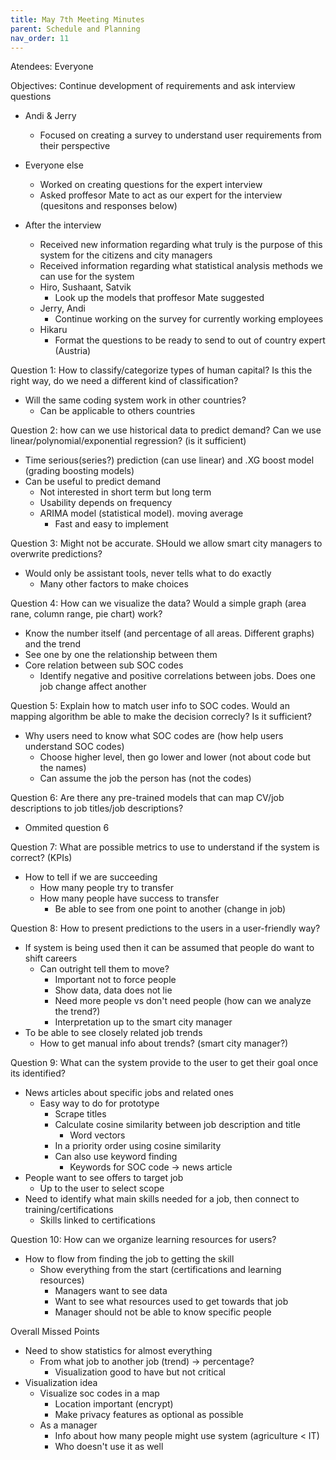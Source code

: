 ```yaml
---
title: May 7th Meeting Minutes
parent: Schedule and Planning
nav_order: 11
---
```


Atendees: Everyone

Objectives: Continue development of requirements and ask interview questions


- Andi & Jerry
  - Focused on creating a survey to understand user requirements from their perspective
 
- Everyone else
  - Worked on creating questions for the expert interview
  - Asked proffesor Mate to act as our expert for the interview (quesitons and responses below)
 
- After the interview
  - Received new information regarding what truly is the purpose of this system for the citizens and city managers
  - Received information regarding what statistical analysis methods we can use for the system
  - Hiro, Sushaant, Satvik
    - Look up the models that proffesor Mate suggested
  - Jerry, Andi
    - Continue working on the survey for currently working employees
  - Hikaru
    - Format the questions to be ready to send to out of country expert (Austria)     
 

Question 1: How to classify/categorize types of human capital? Is this the right way, do we need a different kind of classification?
- Will the same coding system work in other countries?
  - Can be applicable to others countries

Question 2: how can we use historical data to predict demand? Can we use linear/polynomial/exponential regression? (is it sufficient)
- Time serious(series?) prediction (can use linear) and .XG boost model (grading boosting models)
- Can be useful to predict demand
  - Not interested in short term but long term
  - Usability depends on frequency 
  - ARIMA model (statistical model). moving average
    - Fast and easy to implement

Question 3: Might not be accurate. SHould we allow smart city managers to overwrite predictions?
- Would only be assistant tools, never tells what to do exactly
  - Many other factors to make choices

Question 4: How can we visualize the data? Would a simple graph (area rane, column range, pie chart) work?
- Know the number itself (and percentage of all areas. Different graphs) and the trend 
- See one by one the relationship between them 
- Core relation between sub SOC codes
  - Identify negative and positive correlations between jobs. Does one job change affect another

Question 5: Explain how to match user info to SOC codes. Would an mapping algorithm be able to make the decision correcly? Is it sufficient?
- Why users need to know what SOC codes are (how help users understand SOC codes)
  - Choose higher level, then go lower and lower (not about code but the names)
  - Can assume the job the person has (not the codes)

Question 6: Are there any pre-trained models that can map CV/job descriptions to job titles/job descriptions?
- Ommited question 6

Question 7: What are possible metrics to use to understand if the system is correct? (KPIs)
- How to tell if we are succeeding
  - How many people try to transfer
  - How many people have success to transfer
    - Be able to see from one point to another (change in job)

Question 8: How to present predictions to the users in a user-friendly way?
- If system is being used then it can be assumed that people do want to shift careers
  - Can outright tell them to move?
    - Important not to force people
    - Show data, data does not lie
    - Need more people vs don't need people (how can we analyze the trend?)
    - Interpretation up to the smart city manager
- To be able to see closely related job trends
  - How to get manual info about trends? (smart city manager?)

Question 9: What can the system provide to the user to get their goal once its identified?
- News articles about specific jobs and related ones
  - Easy way to do for prototype
    - Scrape titles 
    - Calculate cosine similarity between job description and title
      - Word vectors
    - In a priority order using cosine similarity 
    - Can also use keyword finding
      - Keywords for SOC code -> news article
- People want to see offers to target job
  - Up to the user to select scope
- Need to identify what main skills needed for a job, then connect to training/certifications
  - Skills linked to certifications

Question 10: How can we organize learning resources for users?
- How to flow from finding the job to getting the skill
  - Show everything from the start (certifications and learning resources)
    - Managers want to see data 
    - Want to see what resources used to get towards that job
    - Manager should not be able to know specific people 

Overall Missed Points
- Need to show statistics for almost everything
  - From what job to another job (trend) -> percentage?
    - Visualization good to have but not critical 
- Visualization idea
  - Visualize soc codes in a map
    - Location important (encrypt)
    - Make privacy features as optional as possible
  - As a manager
    - Info about how many people might use system (agriculture < IT)
    - Who doesn't use it as well
